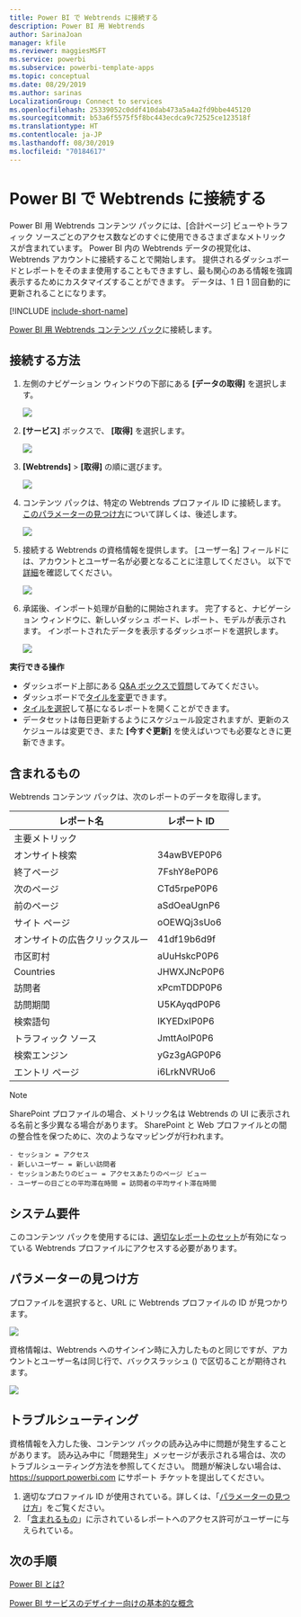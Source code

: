 ```yaml
---
title: Power BI で Webtrends に接続する
description: Power BI 用 Webtrends
author: SarinaJoan
manager: kfile
ms.reviewer: maggiesMSFT
ms.service: powerbi
ms.subservice: powerbi-template-apps
ms.topic: conceptual
ms.date: 08/29/2019
ms.author: sarinas
LocalizationGroup: Connect to services
ms.openlocfilehash: 25339052c0ddf410dab473a5a4a2fd9bbe445120
ms.sourcegitcommit: b53a6f5575f5f8bc443ecdca9c72525ce123518f
ms.translationtype: HT
ms.contentlocale: ja-JP
ms.lasthandoff: 08/30/2019
ms.locfileid: "70184617"
---
```

# <a name="connect-to-webtrends-with-power-bi"></a>Power BI で Webtrends に接続する
Power BI 用 Webtrends コンテンツ パックには、[合計ページ] ビューやトラフィック ソースごとのアクセス数などのすぐに使用できるさまざまなメトリックスが含まれています。 Power BI 内の Webtrends データの視覚化は、Webtrends アカウントに接続することで開始します。 提供されるダッシュボードとレポートをそのまま使用することもできますし、最も関心のある情報を強調表示するためにカスタマイズすることができます。  データは、1 日 1 回自動的に更新されることになります。

[!INCLUDE [include-short-name](./includes/service-deprecate-content-packs.md)]

[Power BI 用 Webtrends コンテンツ パック](https://app.powerbi.com/getdata/services/webtrends)に接続します。

## <a name="how-to-connect"></a>接続する方法
1. 左側のナビゲーション ウィンドウの下部にある **[データの取得]** を選択します。
   
   ![](media/service-connect-to-webtrends/getdata3.png)
2. **[サービス]** ボックスで、 **[取得]** を選択します。
   
   ![](media/service-connect-to-webtrends/services.png)
3. **[Webtrends]** \> **[取得]** の順に選びます。
   
   ![](media/service-connect-to-webtrends/webtrends.png)
4. コンテンツ パックは、特定の Webtrends プロファイル ID に接続します。 [このパラメーターの見つけ方](#FindingParams)について詳しくは、後述します。
   
   ![](media/service-connect-to-webtrends/parameters.png)
5. 接続する Webtrends の資格情報を提供します。 [ユーザー名] フィールドには、アカウントとユーザー名が必要となることに注意してください。 以下で[詳細](#FindingParams)を確認してください。
   
   ![](media/service-connect-to-webtrends/creds.png)
6. 承諾後、インポート処理が自動的に開始されます。 完了すると、ナビゲーション ウィンドウに、新しいダッシュ ボード、レポート、モデルが表示されます。 インポートされたデータを表示するダッシュボードを選択します。
   
   ![](media/service-connect-to-webtrends/dashboard.png)

**実行できる操作**

* ダッシュボード上部にある [Q&A ボックスで質問](consumer/end-user-q-and-a.md)してみてください。
* ダッシュボードで[タイルを変更](service-dashboard-edit-tile.md)できます。
* [タイルを選択](consumer/end-user-tiles.md)して基になるレポートを開くことができます。
* データセットは毎日更新するようにスケジュール設定されますが、更新のスケジュールは変更でき、また **[今すぐ更新]** を使えばいつでも必要なときに更新できます。

## <a name="whats-included"></a>含まれるもの
<a name="Included"></a>

Webtrends コンテンツ パックは、次のレポートのデータを取得します。  

| レポート名 | レポート ID |
| --- | --- |
| 主要メトリック | |
| オンサイト検索 |34awBVEP0P6 |
| 終了ページ |7FshY8eP0P6 |
| 次のページ |CTd5rpeP0P6 |
| 前のページ |aSdOeaUgnP6 |
| サイト ページ |oOEWQj3sUo6 |
| オンサイトの広告クリックスルー |41df19b6d9f |
| 市区町村 |aUuHskcP0P6 |
| Countries |JHWXJNcP0P6 |
| 訪問者 |xPcmTDDP0P6 |
| 訪問期間 |U5KAyqdP0P6 |
| 検索語句 |IKYEDxIP0P6 |
| トラフィック ソース |JmttAoIP0P6 |
| 検索エンジン |yGz3gAGP0P6 |
| エントリ ページ |i6LrkNVRUo6 |

>[!NOTE]
>SharePoint プロファイルの場合、メトリック名は Webtrends の UI に表示される名前と多少異なる場合があります。 SharePoint と Web プロファイルとの間の整合性を保つために、次のようなマッピングが行われます。   

    - セッション = アクセス  
    - 新しいユーザー = 新しい訪問者  
    - セッションあたりのビュー = アクセスあたりのページ ビュー  
    - ユーザーの日ごとの平均滞在時間 = 訪問者の平均サイト滞在時間  

## <a name="system-requirements"></a>システム要件
このコンテンツ パックを使用するには、[適切なレポートのセット](#Included)が有効になっている Webtrends プロファイルにアクセスする必要があります。

<a name="FindingParams"></a>

## <a name="finding-parameters"></a>パラメーターの見つけ方
プロファイルを選択すると、URL に Webtrends プロファイルの ID が見つかります。

![](media/service-connect-to-webtrends/webtrendsparameters.png)

資格情報は、Webtrends へのサインイン時に入力したものと同じですが、アカウントとユーザー名は同じ行で、バックスラッシュ (\) で区切ることが期待されます。

![](media/service-connect-to-webtrends/webtrendscreds.png)

## <a name="troubleshooting"></a>トラブルシューティング
資格情報を入力した後、コンテンツ パックの読み込み中に問題が発生することがあります。 読み込み中に「問題発生」メッセージが表示される場合は、次のトラブルシューティング方法を参照してください。 問題が解決しない場合は、 https://support.powerbi.com にサポート チケットを提出してください。

1. 適切なプロファイル ID が使用されている。詳しくは、「[パラメーターの見つけ方](#FindingParams)」をご覧ください。
2. 「[含まれるもの](#Included)」に示されているレポートへのアクセス許可がユーザーに与えられている。

## <a name="next-steps"></a>次の手順
[Power BI とは?](power-bi-overview.md)

[Power BI サービスのデザイナー向けの基本的な概念](service-basic-concepts.md)

